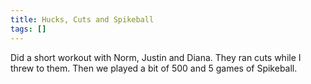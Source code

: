 ```yaml
---
title: Hucks, Cuts and Spikeball
tags: []
---
```


Did a short workout with Norm, Justin and Diana. They ran cuts while I threw to them. Then we played a bit of 500 and 5 games of Spikeball.
